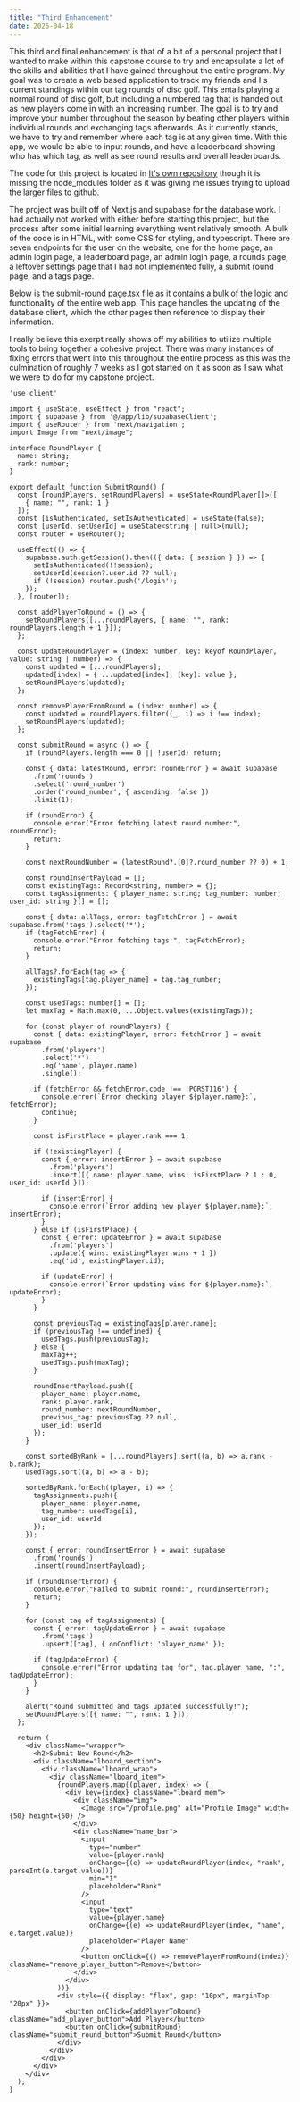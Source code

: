```yaml
---
title: "Third Enhancement"
date: 2025-04-18
---
```


This third and final enhancement is that of a bit of a personal project that I wanted to make within this capstone course to try and encapsulate a lot of the skills and abilities that I have gained throughout the entire program. My goal was to create a web based application to track my friends and I's current standings within our tag rounds of disc golf. This entails playing a normal round of disc golf, but including a numbered tag that is handed out as new players come in with an increasing number. The goal is to try and improve your number throughout the season by beating other players within individual rounds and exchanging tags afterwards. As it currently stands, we have to try and remember where each tag is at any given time. With this app, we would be able to input rounds, and have a leaderboard showing who has which tag, as well as see round results and overall leaderboards.

The code for this project is located in [It's own repository](https://github.com/Jfarquhar33/Disc-Golf-App) though it is missing the node_modules folder as it was giving me issues trying to upload the larger files to github.

The project was built off of Next.js and supabase for the database work. I had actually not worked with either before starting this project, but the process after some initial learning everything went relatively smooth. A bulk of the code is in HTML, with some CSS for styling, and typescript. There are seven endpoints for the user on the website, one for the home page, an admin login page, a leaderboard page, an admin login page, a rounds page, a leftover settings page that I had not implemented fully, a submit round page, and a tags page.

Below is the submit-round page.tsx file as it contains a bulk of the logic and functionality of the entire web app. This page handles the updating of the database client, which the other pages then reference to display their information.

I really believe this exerpt really shows off my abilities to utilize multiple tools to bring together a cohesive project. There was many instances of fixing errors that went into this throughout the entire process as this was the culmination of roughly 7 weeks as I got started on it as soon as I saw what we were to do for my capstone project.

```
'use client'

import { useState, useEffect } from "react";
import { supabase } from '@/app/lib/supabaseClient';
import { useRouter } from 'next/navigation';
import Image from "next/image";

interface RoundPlayer {
  name: string;
  rank: number;
}

export default function SubmitRound() {
  const [roundPlayers, setRoundPlayers] = useState<RoundPlayer[]>([
    { name: "", rank: 1 }
  ]);
  const [isAuthenticated, setIsAuthenticated] = useState(false);
  const [userId, setUserId] = useState<string | null>(null);
  const router = useRouter();

  useEffect(() => {
    supabase.auth.getSession().then(({ data: { session } }) => {
      setIsAuthenticated(!!session);
      setUserId(session?.user.id ?? null);
      if (!session) router.push('/login');
    });
  }, [router]);

  const addPlayerToRound = () => {
    setRoundPlayers([...roundPlayers, { name: "", rank: roundPlayers.length + 1 }]);
  };

  const updateRoundPlayer = (index: number, key: keyof RoundPlayer, value: string | number) => {
    const updated = [...roundPlayers];
    updated[index] = { ...updated[index], [key]: value };
    setRoundPlayers(updated);
  };

  const removePlayerFromRound = (index: number) => {
    const updated = roundPlayers.filter((_, i) => i !== index);
    setRoundPlayers(updated);
  };

  const submitRound = async () => {
    if (roundPlayers.length === 0 || !userId) return;

    const { data: latestRound, error: roundError } = await supabase
      .from('rounds')
      .select('round_number')
      .order('round_number', { ascending: false })
      .limit(1);

    if (roundError) {
      console.error("Error fetching latest round number:", roundError);
      return;
    }

    const nextRoundNumber = (latestRound?.[0]?.round_number ?? 0) + 1;

    const roundInsertPayload = [];
    const existingTags: Record<string, number> = {};
    const tagAssignments: { player_name: string; tag_number: number; user_id: string }[] = [];

    const { data: allTags, error: tagFetchError } = await supabase.from('tags').select('*');
    if (tagFetchError) {
      console.error("Error fetching tags:", tagFetchError);
      return;
    }

    allTags?.forEach(tag => {
      existingTags[tag.player_name] = tag.tag_number;
    });

    const usedTags: number[] = [];
    let maxTag = Math.max(0, ...Object.values(existingTags));

    for (const player of roundPlayers) {
      const { data: existingPlayer, error: fetchError } = await supabase
        .from('players')
        .select('*')
        .eq('name', player.name)
        .single();

      if (fetchError && fetchError.code !== 'PGRST116') {
        console.error(`Error checking player ${player.name}:`, fetchError);
        continue;
      }

      const isFirstPlace = player.rank === 1;

      if (!existingPlayer) {
        const { error: insertError } = await supabase
          .from('players')
          .insert([{ name: player.name, wins: isFirstPlace ? 1 : 0, user_id: userId }]);

        if (insertError) {
          console.error(`Error adding new player ${player.name}:`, insertError);
        }
      } else if (isFirstPlace) {
        const { error: updateError } = await supabase
          .from('players')
          .update({ wins: existingPlayer.wins + 1 })
          .eq('id', existingPlayer.id);

        if (updateError) {
          console.error(`Error updating wins for ${player.name}:`, updateError);
        }
      }

      const previousTag = existingTags[player.name];
      if (previousTag !== undefined) {
        usedTags.push(previousTag);
      } else {
        maxTag++;
        usedTags.push(maxTag);
      }

      roundInsertPayload.push({
        player_name: player.name,
        rank: player.rank,
        round_number: nextRoundNumber,
        previous_tag: previousTag ?? null,
        user_id: userId
      });
    }

    const sortedByRank = [...roundPlayers].sort((a, b) => a.rank - b.rank);
    usedTags.sort((a, b) => a - b);

    sortedByRank.forEach((player, i) => {
      tagAssignments.push({
        player_name: player.name,
        tag_number: usedTags[i],
        user_id: userId
      });
    });

    const { error: roundInsertError } = await supabase
      .from('rounds')
      .insert(roundInsertPayload);

    if (roundInsertError) {
      console.error("Failed to submit round:", roundInsertError);
      return;
    }

    for (const tag of tagAssignments) {
      const { error: tagUpdateError } = await supabase
        .from('tags')
        .upsert([tag], { onConflict: 'player_name' });

      if (tagUpdateError) {
        console.error("Error updating tag for", tag.player_name, ":", tagUpdateError);
      }
    }

    alert("Round submitted and tags updated successfully!");
    setRoundPlayers([{ name: "", rank: 1 }]);
  };

  return (
    <div className="wrapper">
      <h2>Submit New Round</h2>
      <div className="lboard_section">
        <div className="lboard_wrap">
          <div className="lboard_item">
            {roundPlayers.map((player, index) => (
              <div key={index} className="lboard_mem">
                <div className="img">
                  <Image src="/profile.png" alt="Profile Image" width={50} height={50} />
                </div>
                <div className="name_bar">
                  <input
                    type="number"
                    value={player.rank}
                    onChange={(e) => updateRoundPlayer(index, "rank", parseInt(e.target.value))}
                    min="1"
                    placeholder="Rank"
                  />
                  <input
                    type="text"
                    value={player.name}
                    onChange={(e) => updateRoundPlayer(index, "name", e.target.value)}
                    placeholder="Player Name"
                  />
                  <button onClick={() => removePlayerFromRound(index)} className="remove_player_button">Remove</button>
                </div>
              </div>
            ))}
            <div style={{ display: "flex", gap: "10px", marginTop: "20px" }}>
              <button onClick={addPlayerToRound} className="add_player_button">Add Player</button>
              <button onClick={submitRound} className="submit_round_button">Submit Round</button>
            </div>
          </div>
        </div>
      </div>
    </div>
  );
}

```
